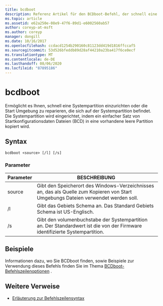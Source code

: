 ```yaml
---
title: bcdboot
description: Referenz Artikel für den BCDboot-Befehl, der schnell eine Systempartition einrichten oder die in der Systempartition befindliche Start Umgebung reparieren kann.
ms.topic: article
ms.assetid: e62a250e-08e9-47f6-89d1-e6002560ab57
author: coreyp-at-msft
ms.author: coreyp
manager: dongill
ms.date: 10/16/2017
ms.openlocfilehash: ccdacd1254b290160c81123dd419d1816ffccaf5
ms.sourcegitcommit: 53d526bfeddb89d28af44210a23ba417f6ce0ecf
ms.translationtype: MT
ms.contentlocale: de-DE
ms.lasthandoff: 08/06/2020
ms.locfileid: "87895186"
---
```

# <a name="bcdboot"></a>bcdboot

Ermöglicht es Ihnen, schnell eine Systempartition einzurichten oder die Start Umgebung zu reparieren, die sich auf der Systempartition befindet. Die Systempartition wird eingerichtet, indem ein einfacher Satz von Startkonfigurationsdaten Dateien (BCD) in eine vorhandene leere Partition kopiert wird.

## <a name="syntax"></a>Syntax

```
bcdboot <source> [/l] [/s]
```

### <a name="parameters"></a>Parameter

| Parameter | BESCHREIBUNG |
| --------- | ----------- |
| source | Gibt den Speicherort des Windows-Verzeichnisses an, das als Quelle zum Kopieren von Start Umgebungs Dateien verwendet werden soll. |
| /l | Gibt das Gebiets Schema an. Das Standard Gebiets Schema ist US-Englisch. |
| /s | Gibt den volumenbuchstabe der Systempartition an. Der Standardwert ist die von der Firmware identifizierte Systempartition. |

## <a name="examples"></a>Beispiele

Informationen dazu, wo Sie BCDboot finden, sowie Beispiele zur Verwendung dieses Befehls finden Sie im Thema [BCDboot-Befehlszeilenoptionen](/previous-versions/windows/it-pro/windows-8.1-and-8/hh824874(v=win.10)) .

## <a name="additional-references"></a>Weitere Verweise

- [Erläuterung zur Befehlszeilensyntax](command-line-syntax-key.md)
